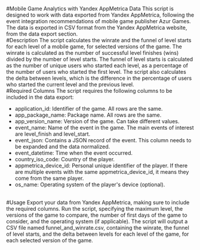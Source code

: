 #Mobile Game Analytics with Yandex AppMetrica Data
This script is designed to work with data exported from Yandex AppMetrica, following the event integration recommendations of mobile game publisher Azur Games. The data is exported in CSV format from the Yandex AppMetrica website, from the data export section.
</br>
#Description
The script calculates the winrate and the funnel of level starts for each level of a mobile game, for selected versions of the game. The winrate is calculated as the number of successful level finishes (wins) divided by the number of level starts. The funnel of level starts is calculated as the number of unique users who started each level, as a percentage of the number of users who started the first level. The script also calculates the delta between levels, which is the difference in the percentage of users who started the current level and the previous level.
</br>
#Required Columns
The script requires the following columns to be included in the data export:
</br>
+ application_id: Identifier of the game. All rows are the same.
+ app_package_name: Package name. All rows are the same.
+ app_version_name: Version of the game. Can take different values.
+ event_name: Name of the event in the game. The main events of interest are level_finish and level_start.
+ event_json: Contains a JSON record of the event. This column needs to be expanded and the data normalized.
+ event_datetime: Time when the event occurred.
+ country_iso_code: Country of the player.
+ appmetrica_device_id: Personal unique identifier of the player. If there are multiple events with the same appmetrica_device_id, it means they come from the same player.
+ os_name: Operating system of the player's device (optional).
</br>
#Usage
Export your data from Yandex AppMetrica, making sure to include the required columns.
Run the script, specifying the maximum level, the versions of the game to compare, the number of first days of the game to consider, and the operating system (if applicable).
The script will output a CSV file named funnel_and_winrate.csv, containing the winrate, the funnel of level starts, and the delta between levels for each level of the game, for each selected version of the game.

